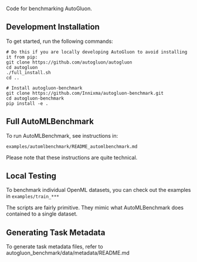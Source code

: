 Code for benchmarking AutoGluon.

## Development Installation

To get started, run the following commands:

```
# Do this if you are locally developing AutoGluon to avoid installing it from pip:
git clone https://github.com/autogluon/autogluon
cd autogluon
./full_install.sh
cd ..
```

```
# Install autogluon-benchmark
git clone https://github.com/Innixma/autogluon-benchmark.git
cd autogluon-benchmark
pip install -e .
```

## Full AutoMLBenchmark

To run AutoMLBenchmark, see instructions in:

`examples/automlbenchmark/README_automlbenchmark.md`

Please note that these instructions are quite technical.

## Local Testing

To benchmark individual OpenML datasets, you can check out the examples in `examples/train_***`

The scripts are fairly primitive. They mimic what AutoMLBenchmark does contained to a single dataset.

## Generating Task Metadata

To generate task metadata files, refer to autogluon_benchmark/data/metadata/README.md
